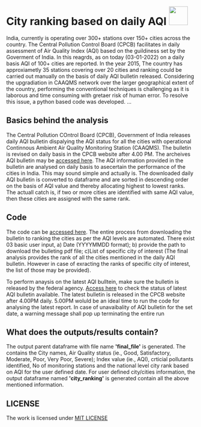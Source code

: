 # City ranking based on daily AQI  <img src='https://user-images.githubusercontent.com/83420459/228736537-fbd32ab5-ac73-41c8-8e9c-f4669557061c.png' width='50'>


India, currently is operating over 300+ stations over 150+ cities across the country. The Central Pollution Control Board (CPCB) facilitates in daily assessment of Air Quality Index (AQI) based on the guildiness set by the Goverment of India. In this reagrds, as on today (03-01-2022) on a daily basis AQI of 100+ cities are reported. In the year 2015, The country has approxiametly 35 stations covering over 20 cities and ranking could be carried out manually on the basis of daily AQI bulletin released. Considering the upgradiation in CAAQMS network over the larger geographical extent of the country, performing the conventional techniques is challenging as it is laborous and time consuming with gretaer risk of human error. To resolve this issue, a python based code was developed.
...
## Basics behind the analysis
The Central Pollution COntrol Board (CPCB), Government of India releases daily AQI bulletin dispalying the AQI status for all the cities with operational Continnous Ambient Air Quality Monitoring Station (CAAQMS). The bulletin is revised on daily basis in the CPCB website after 4.00 PM. The archeives AQI bulletin may be [accessed here](https://cpcb.nic.in/AQI_Bulletin.php). The AQI information provided in the bulletin are analysed on daily basis to asecertain the performance of the cities in India. This may sound simple and actually is. The downloaded daily AQI bulletin is converted to dataframe and are sorted in descending order on the basis of AQI value and thereby allocating highest to lowest ranks. The actuall catch is, if two or more cities are identified with same AQI value, then these cities are assigned with the same rank. 

## Code
The code can be [accessed here](https://github.com/moorthynair/City-ranking-based-on-AQI/blob/main/Ranking_based_on_AQI_code.py). The entire process from downloading the bulletin to ranking the cities as per the AQI levels are automated. There exist 03 basic user input, a) Date (YYYYMMDD format); b) provide the path to download the bulleting pdf file; c)List of specific city of interest (The final analysis provides the rank of all the cities mentioned in the daily AQI bulletin. However in case of exracting the ranks of specific city of interest, the list of those may be provided).

To perform anaysis on the latest AQI bulltein, make sure the bulletin is released by the federal agency. [Access here](https://cpcb.nic.in/aqi_report.php) to check the status of latest AQI bulletin available. The latest bulletin is released in the CPCB website after 4.00PM daily. 5.00PM woluld be an ideal time to run the code for analysing the latest report. In case of unavaibality of AQI bulletin for the set date, a warning message shall pop up terminating the entire run

## What does the outputs/results contain?
The output parent dataframe with file name **'final_file'** is generated. The contains the City names, Air Quality status (ie., Good, Satisfactory, Moderate, Poor, Very Poor, Severe); Index value (ie., AQI), crticial pollutants identified, No of monitoring stations and the national level city rank based on AQI for the user defined date. For user defined city/cities information, the output dataframe named **'city_ranking'** is generated contain all the above mentioned information.

## LICENSE
The work is licensed under [MIT LICENSE](https://github.com/moorthynair/City-ranking-based-on-AQI/blob/main/LICENSE)
